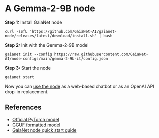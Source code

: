 # A Gemma-2-9B node

**Step 1:** Install GaiaNet node

```
curl -sSfL 'https://github.com/GaiaNet-AI/gaianet-node/releases/latest/download/install.sh' | bash
```

**Step 2:** Init with the Gemma-2-9B model

```
gaianet init --config https://raw.githubusercontent.com/GaiaNet-AI/node-configs/main/gemma-2-9b-it/config.json
```

**Step 3:** Start the node

```
gaianet start
```

Now you can [use the node](https://docs.gaianet.ai/user-guide/mynode) as a web-based chatbot or as an OpenAI API drop-in replacement.

## References

* [Official PyTorch model](https://huggingface.co/google/gemma-2-9b-it)
* [GGUF formatted model](https://huggingface.co/gaianet/gemma-2-9b-it-GGUF)
* [GaiaNet node quick start guide](https://docs.gaianet.ai/node-guide/quick-start)
